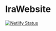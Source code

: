 # IraWebsite

[![Netlify Status](https://api.netlify.com/api/v1/badges/c065a7a3-ce67-4fbd-8c17-537d204213fa/deploy-status)](https://app.netlify.com/sites/nostalgic-murdock-641639/deploys)
